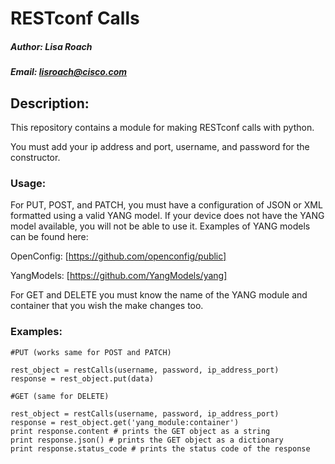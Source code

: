 # RESTconf Calls
##### Author: Lisa Roach
##### Email: lisroach@cisco.com

## Description:

This repository contains a module for making RESTconf calls with python. 

You must add your ip address and port, username, and password for the 
constructor.

### Usage:


For PUT, POST, and PATCH, you must have a configuration of JSON or XML
formatted using a valid YANG model. If your device does not have the YANG
model available, you will not be able to use it. Examples of YANG models can be
found here:

OpenConfig: [https://github.com/openconfig/public]


YangModels: [https://github.com/YangModels/yang]

For GET and DELETE you must know the name of the YANG module and container that
you wish the make changes too. 

### Examples:

```
#PUT (works same for POST and PATCH)

rest_object = restCalls(username, password, ip_address_port)
response = rest_object.put(data)

```

```
#GET (same for DELETE)

rest_object = restCalls(username, password, ip_address_port)
response = rest_object.get('yang_module:container')
print response.content # prints the GET object as a string
print response.json() # prints the GET object as a dictionary
print response.status_code # prints the status code of the response

```
